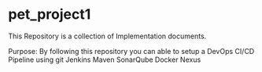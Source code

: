 # pet_project1
This Repository is a collection of Implementation documents.

Purpose:
By following this repository you can able to setup a DevOps CI/CD Pipeline using
git
Jenkins
Maven
SonarQube
Docker 
Nexus
